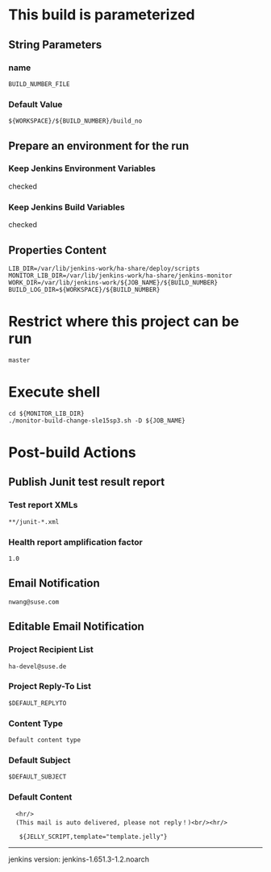 # This build is parameterized
## 	String Parameters
###		name
```
BUILD_NUMBER_FILE
```

###		Default Value
```
${WORKSPACE}/${BUILD_NUMBER}/build_no
```

##	Prepare an environment for the run
###		Keep Jenkins Environment Variables
checked

###		Keep Jenkins Build Variables
checked

## 	Properties Content
```
LIB_DIR=/var/lib/jenkins-work/ha-share/deploy/scripts
MONITOR_LIB_DIR=/var/lib/jenkins-work/ha-share/jenkins-monitor
WORK_DIR=/var/lib/jenkins-work/${JOB_NAME}/${BUILD_NUMBER}
BUILD_LOG_DIR=${WORKSPACE}/${BUILD_NUMBER}
```

# Restrict where this project can be run
```
master
```

# Execute shell
```
cd ${MONITOR_LIB_DIR}
./monitor-build-change-sle15sp3.sh -D ${JOB_NAME}
```

# Post-build Actions
## 	Publish Junit test result report
###		Test report XMLs
```
**/junit-*.xml
```

###		Health report amplification factor
```
1.0
```

##	Email Notification
```
nwang@suse.com
```

##	Editable Email Notification
###		Project Recipient List
```
ha-devel@suse.de
```

###		Project Reply-To List
```
$DEFAULT_REPLYTO
```

###		Content Type
```
Default content type
```

###		Default Subject
```
$DEFAULT_SUBJECT
```

###		Default Content
```
  <hr/>
  (This mail is auto delivered, please not reply！)<br/><hr/>

   ${JELLY_SCRIPT,template="template.jelly"}
```

-------------
jenkins version:
	jenkins-1.651.3-1.2.noarch

